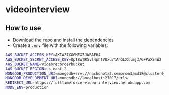 # videointerview

## How to use

- Download the repo and install the dependencies
- Create a `.env` file with the following variables:

```bash
AWS_BUCKET_ACCESS_KEY=AKIAZ7XGGMFX7JWBAFH4
AWS_BUCKET_SECRET_ACCESS_KEY=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
AWS_BUCKET_NAME=videorecorderbucket
AWS_BUCKET_REGION=us-east-2
MONGODB_PRODUCTION_URI=mongodb+srv://nachohotz2:sempron3amd18@cluster0.ywin2.mongodb.net/urls
MONGODB_DEVELOPMENT_URI=mongodb://localhost:27017/urls
REDIRECT_URL=https://fulltimeforce-video-interview.herokuapp.com
NODE_ENV=production
```
